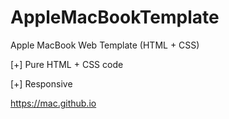 # AppleMacBookTemplate
Apple MacBook Web Template (HTML + CSS)

[+] Pure HTML + CSS code

[+] Responsive

https://mac.github.io
